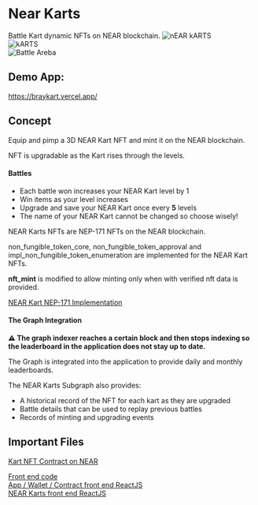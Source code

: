 # Near Karts

Battle Kart dynamic NFTs on NEAR blockchain.
![nEAR kARTS](https://i.ibb.co/ynGP3WP/Screenshot-from-2023-06-03-16-19-31.png)</br>
![kARTS](https://i.ibb.co/DDMxBCr/Screenshot-from-2023-06-03-16-18-04.png) </br>
![Battle Areba](https://i.ibb.co/fnZgbYj/Screenshot-from-2023-06-03-16-17-02.png)

## Demo App:
 https://braykart.vercel.app/

## Concept

Equip and pimp a 3D NEAR Kart NFT and mint it on the NEAR blockchain.

NFT is upgradable as the Kart rises through the levels.

#### Battles

* Each battle won increases your NEAR Kart level by 1  
* Win items as your level increases  
* Upgrade and save your NEAR Kart once every **5** levels  
* The name of your NEAR Kart cannot be changed so choose wisely! 


NEAR Karts NFTs are NEP-171 NFTs on the NEAR blockchain.

non_fungible_token_core, non_fungible_token_approval and impl_non_fungible_token_enumeration are implemented for the NEAR Kart NFTs.

**nft_mint** is modified to allow minting only when with verified nft data is provided.

[NEAR Kart NEP-171 Implementation](https://github.com/Muhindo-Galien/Karts-Battle/blob/master/contracts/near/nft/src/lib.rs)

#### The Graph Integration

**⚠ The graph indexer reaches a certain block and then stops indexing so the leaderboard in the application does not stay up to date.**

The Graph is integrated into the application to provide daily and monthly leaderboards.

The NEAR Karts Subgraph also provides:

* A historical record of the NFT for each kart as they are upgraded
* Battle details that can be used to replay previous battles
* Records of minting and upgrading events

## Important Files

[Kart NFT Contract on NEAR](https://github.com/Muhindo-Galien/Karts-Battle/blob/master/contracts/near/nft/src/lib.rs)

[Front end code](https://github.com/Muhindo-Galien/Karts-Battle/tree/master/web/src)  
[App / Wallet / Contract front end ReactJS](https://github.com/Muhindo-Galien/Karts-Battle/blob/master/web/src/App.js)  
[NEAR Karts front end ReactJS](https://github.com/Muhindo-Galien/Karts-Battle/blob/master/web/src/js/components/NearKarts.js)  
